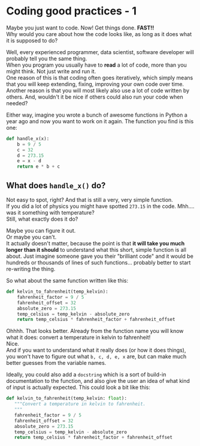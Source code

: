 # Coding good practices - 1

Maybe you just want to code. Now! Get things done. **FAST!!**  
Why would you care about how the code looks like, as long as it does what it is supposed to do?

Well, every experienced programmer, data scientist, software developer will probably tell you the same thing.  
When you program you usually have to **read** a lot of code, more than you might think. Not just write and run it.  
One reason of this is that coding often goes iteratively, which simply means that you will keep extending, fixing, improving your own code over time.
Another reason is that you will most likely also use a lot of code written by others. And, wouldn't it be nice if others could also run your code when needed?

Either way, imagine you wrote a bunch of awesome functions in Python a year ago and now you want to work on it again. The function you find is this one:
```python
def handle_x(x):
    b = 9 / 5
    c = 32
    d = 273.15
    e = x - d
    return e * b + c
```
## What does `handle_x()` do?
Not easy to spot, right? And that is still a very, very simple function.  
If you did a lot of physics you might have spotted `273.15` in the code. Mhh.... was it something with temperature?  
Still, what exactly does it do?

Maybe you can figure it out.  
Or maybe you can't.  
It actually doesn't matter, because the point is that **it will take you much longer than it should** to understand what this short, simple function is all about.
Just imagine someone gave you their "brilliant code" and it would be hundreds or thousands of lines of such functions... probably better to start re-writing the thing.


So what about the same function written like this:
```python
def kelvin_to_fahrenheit(temp_kelvin):
    fahrenheit_factor = 9 / 5
    fahrenheit_offset = 32
    absolute_zero = 273.15
    temp_celsius = temp_kelvin - absolute_zero
    return temp_celsius * fahrenheit_factor + fahrenheit_offset
 ```
 Ohhhh. That looks better. Already from the function name you will know what it does: convert a temperature in kelvin to fahrenheit!  
 Nice.  
 And if you want to understand what it really does (or how it does things), you won't have to figure out what `b, c, d, e, x` are,
 but can make much better guesses from the variable names.
 
 Ideally, you could also add a `docstring` which is a sort of build-in documentation to the function, and also give the user an idea of what kind of input is actually expected.
 This could look a bit like this:
 
 ```python
 def kelvin_to_fahrenheit(temp_kelvin: float):
    """Convert a temperature in kelvin to fahrenheit.
    """
    fahrenheit_factor = 9 / 5
    fahrenheit_offset = 32
    absolute_zero = 273.15
    temp_celsius = temp_kelvin - absolute_zero
    return temp_celsius * fahrenheit_factor + fahrenheit_offset
```
